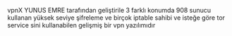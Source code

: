 vpnX YUNUS EMRE tarafından geliştirile 3 farklı konumda 908 sunucu kullanan yüksek seviye şifreleme ve birçok iptable sahibi ve isteğe göre tor service sini kullanabilen gelişmiş bir vpn yazılımıdır
